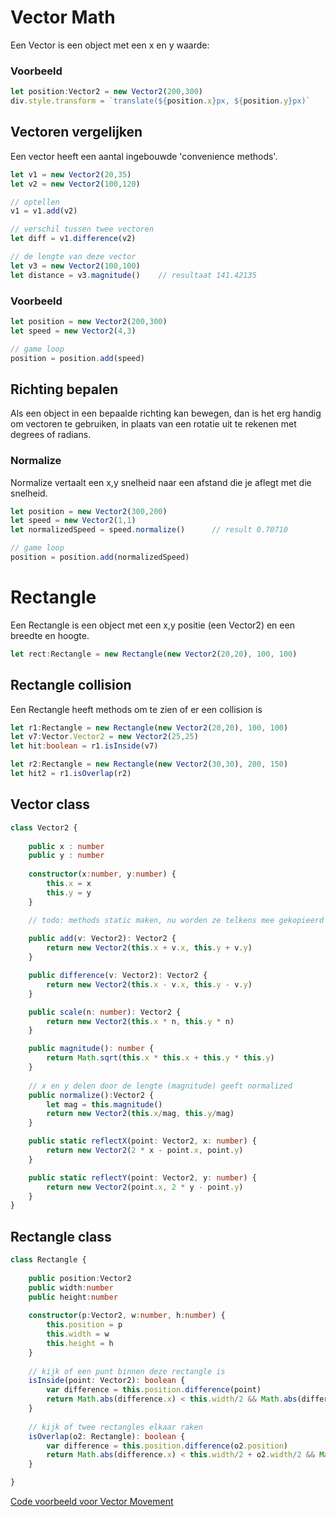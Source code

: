 # Vector Math
Een Vector is een object met een x en y waarde:

### Voorbeeld
```typescript
let position:Vector2 = new Vector2(200,300)
div.style.transform = `translate(${position.x}px, ${position.y}px)`
```

## Vectoren vergelijken
Een vector heeft een aantal ingebouwde 'convenience methods'.
```typescript
let v1 = new Vector2(20,35)
let v2 = new Vector2(100,120)

// optellen
v1 = v1.add(v2)

// verschil tussen twee vectoren
let diff = v1.difference(v2)

// de lengte van deze vector
let v3 = new Vector2(100,100)
let distance = v3.magnitude()    // resultaat 141.42135
```

### Voorbeeld
```typescript
let position = new Vector2(200,300)
let speed = new Vector2(4,3)

// game loop
position = position.add(speed)
```

## Richting bepalen
Als een object in een bepaalde richting kan bewegen, dan is het erg handig om vectoren te gebruiken, in plaats van een rotatie uit te rekenen met degrees of radians. 

### Normalize
Normalize vertaalt een x,y snelheid naar een afstand die je aflegt met die snelheid.
```typescript
let position = new Vector2(300,200)
let speed = new Vector2(1,1)
let normalizedSpeed = speed.normalize()      // result 0.70710

// game loop
position = position.add(normalizedSpeed)
```

# Rectangle 
Een Rectangle is een object met een x,y positie (een Vector2) en een breedte en hoogte.
```typescript
let rect:Rectangle = new Rectangle(new Vector2(20,20), 100, 100)
```

## Rectangle collision
Een Rectangle heeft methods om te zien of er een collision is
```typescript
let r1:Rectangle = new Rectangle(new Vector2(20,20), 100, 100)
let v7:Vector.Vector2 = new Vector2(25,25)
let hit:boolean = r1.isInside(v7)

let r2:Rectangle = new Rectangle(new Vector2(30,30), 200, 150)
let hit2 = r1.isOverlap(r2)
```

## Vector class

```typescript
class Vector2 {
        
    public x : number
    public y : number
    
    constructor(x:number, y:number) {
        this.x = x
        this.y = y
    }

    // todo: methods static maken, nu worden ze telkens mee gekopieerd
    
    public add(v: Vector2): Vector2 {
        return new Vector2(this.x + v.x, this.y + v.y)
    }

    public difference(v: Vector2): Vector2 {
        return new Vector2(this.x - v.x, this.y - v.y)
    }

    public scale(n: number): Vector2 {
        return new Vector2(this.x * n, this.y * n)
    }

    public magnitude(): number {
        return Math.sqrt(this.x * this.x + this.y * this.y)
    }
    
    // x en y delen door de lengte (magnitude) geeft normalized
    public normalize():Vector2 {
        let mag = this.magnitude()
        return new Vector2(this.x/mag, this.y/mag)
    }

    public static reflectX(point: Vector2, x: number) {
        return new Vector2(2 * x - point.x, point.y)
    }

    public static reflectY(point: Vector2, y: number) {
        return new Vector2(point.x, 2 * y - point.y)
    }
}
```

## Rectangle class

```typescript
class Rectangle {
            
    public position:Vector2
    public width:number
    public height:number
        
    constructor(p:Vector2, w:number, h:number) {
        this.position = p
        this.width = w
        this.height = h
    }
    
    // kijk of een punt binnen deze rectangle is
    isInside(point: Vector2): boolean {
        var difference = this.position.difference(point)
        return Math.abs(difference.x) < this.width/2 && Math.abs(difference.y) < this.height/2
    }
    
    // kijk of twee rectangles elkaar raken
    isOverlap(o2: Rectangle): boolean {
        var difference = this.position.difference(o2.position)
        return Math.abs(difference.x) < this.width/2 + o2.width/2 && Math.abs(difference.y) < this.height/2 + o2.height/2
    }

}
```

[Code voorbeeld voor Vector Movement](https://github.com/KokoDoko/VectorTanks)
